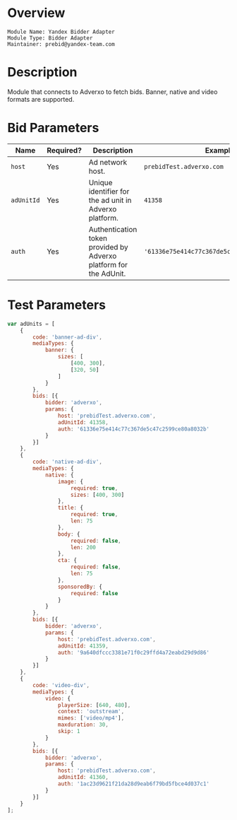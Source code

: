 # Overview

```
Module Name: Yandex Bidder Adapter
Module Type: Bidder Adapter
Maintainer: prebid@yandex-team.com
```

# Description

Module that connects to Adverxo to fetch bids.
Banner, native and video formats are supported.

# Bid Parameters

| Name       | Required? | Description                                                       | Example                                      | Type      |
|------------|-----------|-------------------------------------------------------------------|----------------------------------------------|-----------|
| `host`     | Yes       | Ad network host.                                                  | `prebidTest.adverxo.com`                             | `String` |
| `adUnitId` | Yes       | Unique identifier for the ad unit in Adverxo platform.            | `41358`                                      | `Integer` |
| `auth`     | Yes       | Authentication token provided by Adverxo platform for the AdUnit. | `'61336e75e414c77c367de5c47c2599ce80a8032b'` | `String`  |

# Test Parameters

```javascript
var adUnits = [
    {
        code: 'banner-ad-div',
        mediaTypes: {
            banner: {
                sizes: [
                    [400, 300],
                    [320, 50]
                ]
            }
        },
        bids: [{
            bidder: 'adverxo',
            params: {
                host: 'prebidTest.adverxo.com',
                adUnitId: 41358,
                auth: '61336e75e414c77c367de5c47c2599ce80a8032b'
            }
        }]
    },
    {
        code: 'native-ad-div',
        mediaTypes: {
            native: {
                image: {
                    required: true,
                    sizes: [400, 300]
                },
                title: {
                    required: true,
                    len: 75
                },
                body: {
                    required: false,
                    len: 200
                },
                cta: {
                    required: false,
                    len: 75
                },
                sponsoredBy: {
                    required: false
                }
            }
        },
        bids: [{
            bidder: 'adverxo',
            params: {
                host: 'prebidTest.adverxo.com',
                adUnitId: 41359,
                auth: '9a640dfccc3381e71f0c29ffd4a72eabd29d9d86'
            }
        }]
    },
    {
        code: 'video-div',
        mediaTypes: {
            video: {
                playerSize: [640, 480],
                context: 'outstream',
                mimes: ['video/mp4'],
                maxduration: 30,
                skip: 1
            }
        },
        bids: [{
            bidder: 'adverxo',
            params: {
                host: 'prebidTest.adverxo.com',
                adUnitId: 41360,
                auth: '1ac23d9621f21da28d9eab6f79bd5fbce4d037c1'
            }
        }]
    }
];

```
